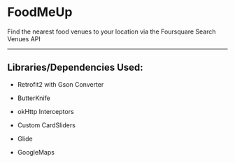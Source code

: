 # FoodMeUp
Find the nearest food venues to your location via the Foursquare Search Venues API

------------

Libraries/Dependencies Used:
--

  * Retrofit2 with Gson Converter
 
  * ButterKnife

  * okHttp Interceptors

  * Custom CardSliders

  * Glide

  * GoogleMaps
